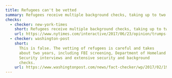```yaml
---
title: Refugees can't be vetted
summary: Refugees receive multiple background checks, taking up to two years.
checks:
  - checker: new-york-times
    short: Refugees receive multiple background checks, taking up to two years.
    url: https://www.nytimes.com/interactive/2017/06/23/opinion/trumps-lies.html
  - checker: washington-post
    short:
      This is false. The vetting of refugees is careful and takes
      about two years, including FBI screening, Department of Homeland
      Security interviews and extensive security and background
      checks.
    url: https://www.washingtonpost.com/news/fact-checker/wp/2017/02/19/fact-checking-president-trumps-rally-in-florida/
---
```

